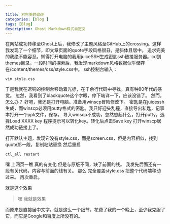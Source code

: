 ```yaml
---

title: 对完美的追逐
categories: [blog ]
tags: [Blog]
description: Ghost Markdown样式自定义
---
```



在网站成功转移至Ghost上后，我修改了主题风格至GitHub上的crossing。这样我发现了一个细节，即文章页面的quote字段风格很丑，是斜体且居中。 追求完美的我绝不能容忍。懒得打开电脑的我用juiceSSH生成密匙ssh链接服务器。cd到themes目录。一段时间的探索后，我发现markdown风格数据似乎储存在/content/themes/css/style.css中。 ssh控制台输入：

`vim style.css`

于是我就在迟钝的控制台移动着光标，在千余行代码中寻找。真有种80年代的感觉。 忽然，我看到了blackquote这个字眼，停下端详一下，应该没错了。 然而，怎么办？ 好吧，我还是打开电脑。准备用winscp冒险修改下。 密匙是在juicessh生成，而winscp必须用putty格式的密匙。我只好迎头乱撞，直接导出私匙，记事本打开一个ppk文件，保存。 导入winscp不成功，忽然想起什么，打开putty，选择Load XXXX key 程序提示可以转化key。转化后点击Save key 打开winscp居然成功链接上了。

打开默认主题，发现它没有style.css，而是screen.css，但是内容相似，找到quote那一段，复制粘贴替换 然后重启

`ctl_all restart`

嘿 上网页一瞧 真的有变化 但是与原版不同，缺了前面的线。 我发先后面还有一段有关代码，内容与前面的线有关。 那么 完全覆盖style.css 把整个代码端移动过来。 再次重启。

就是这个效果

> 嘿 我就是效果

而原来是直接居中文字。就是这么一个细节，花费了我的一个晚上，至少我克服了它，而它是Google和百度上所没有的。


